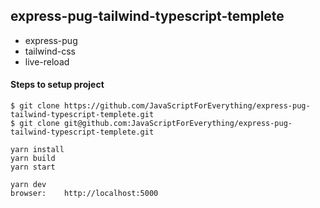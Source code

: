 ## express-pug-tailwind-typescript-templete

- express-pug
- tailwind-css
- live-reload


#### Steps to setup project
```
$ git clone https://github.com/JavaScriptForEverything/express-pug-tailwind-typescript-templete.git
$ git clone git@github.com:JavaScriptForEverything/express-pug-tailwind-typescript-templete.git
```

``` 
yarn install
yarn build
yarn start

yarn dev
browser: 	http://localhost:5000
```

